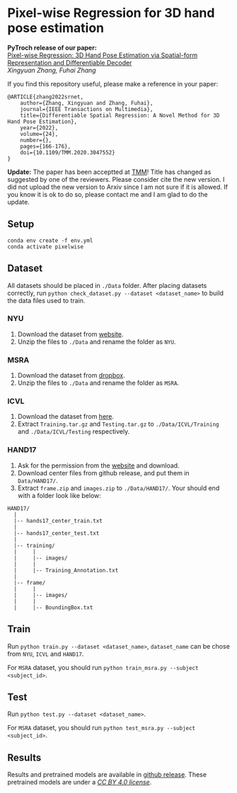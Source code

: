 # Pixel-wise Regression for 3D hand pose estimation 
**PyTroch release of our paper:**   
[Pixel-wise Regression: 3D Hand Pose Estimation via Spatial-form Representation and Differentiable Decoder](https://arxiv.org/abs/1905.02085)  
*Xingyuan Zhang, Fuhai Zhang*

If you find this repository useful, please make a reference in your paper:
```
@ARTICLE{zhang2022srnet,  
    author={Zhang, Xingyuan and Zhang, Fuhai},  
    journal={IEEE Transactions on Multimedia},   
    title={Differentiable Spatial Regression: A Novel Method for 3D Hand Pose Estimation},   
    year={2022},  
    volume={24},  
    number={},  
    pages={166-176},  
    doi={10.1109/TMM.2020.3047552}
}
```
**Update:** The paper has been acceptted at [TMM](https://ieeexplore.ieee.org/document/9309323)! Title has changed as suggested by one of the reviewers. Please consider cite the new version. I did not upload the new version to Arxiv since I am not sure if it is allowed. If you know it is ok to do so, please contact me and I am glad to do the update.

## Setup
```
conda env create -f env.yml
conda activate pixelwise
```

## Dataset  
All datasets should be placed in `./Data` folder. After placing datasets correctly, run `python check_dataset.py --dataset <dataset_name>` to build the data files used to train.

### NYU  
1. Download the dataset from [website](https://jonathantompson.github.io/NYU_Hand_Pose_Dataset.htm#download).
2. Unzip the files to `./Data` and rename the folder as `NYU`.

### MSRA  
1. Download the dataset from [dropbox](https://www.dropbox.com/s/bmx2w0zbnyghtp7/cvpr15_MSRAHandGestureDB.zip?dl=0).
2. Unzip the files to `./Data` and rename the folder as `MSRA`.

### ICVL  
1. Download the dataset from [here](https://labicvl.github.io/hand.html).  
2. Extract `Training.tar.gz` and `Testing.tar.gz` to `./Data/ICVL/Training` and `./Data/ICVL/Testing` respectively.

### HAND17  
1. Ask for the permission from the [website](http://icvl.ee.ic.ac.uk/hands17/challenge/) and download.  
2. Download center files from github release, and put them in `Data/HAND17/`.
3. Extract `frame.zip` and `images.zip` to `./Data/HAND17/`. Your should end with a folder look like below:
```
HAND17/
  |
  |-- hands17_center_train.txt
  |
  |-- hands17_center_test.txt
  |
  |-- training/
  |     |
  |     |-- images/
  |     |
  |     |-- Training_Annotation.txt
  |
  |-- frame/
  |     |
  |     |-- images/
  |     |
  |     |-- BoundingBox.txt
```

## Train  
Run `python train.py --dataset <dataset_name>`, `dataset_name` can be chose from `NYU`, `ICVL` and `HAND17`.  

For `MSRA` dataset, you should run `python train_msra.py --subject <subject_id>`.

## Test  
Run `python test.py --dataset <dataset_name>`.

For `MSRA` dataset, you should run `python test_msra.py --subject <subject_id>`.

## Results  
Results and pretrained models are available in [github release](https://github.com/IcarusWizard/PixelwiseRegression/releases/tag/v1.0). These pretrained models are under a [_CC BY 4.0 license_](https://creativecommons.org/licenses/by/4.0/).
